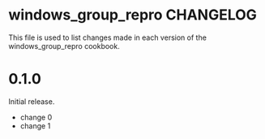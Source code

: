 # windows_group_repro CHANGELOG

This file is used to list changes made in each version of the windows_group_repro cookbook.

# 0.1.0

Initial release.

- change 0
- change 1

